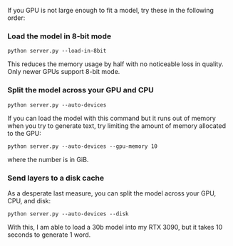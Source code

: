 If you GPU is not large enough to fit a model, try these in the following order:

### Load the model in 8-bit mode
`python server.py --load-in-8bit`

This reduces the memory usage by half with no noticeable loss in quality. Only newer GPUs support 8-bit mode.

### Split the model across your GPU and CPU

`python server.py --auto-devices`

If you can load the model with this command but it runs out of memory when you try to generate text, try limiting the amount of memory allocated to the GPU: 

`python server.py --auto-devices --gpu-memory 10`

where the number is in GiB.

### Send layers to a disk cache

As a desperate last measure, you can split the model across your GPU, CPU, and disk:

`python server.py --auto-devices --disk`

With this, I am able to load a 30b model into my RTX 3090, but it takes 10 seconds to generate 1 word.